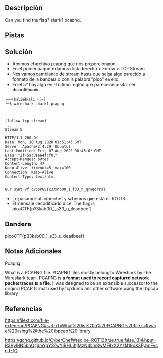 ## Descripción
Can you find the flag? [shark1.pcapng](https://mercury.picoctf.net/static/ae5b2bc07928fca272ff3900dc9a6cef/shark1.pcapng).

## Pistas 

## Solución
- Abrimos el archivo pcapng que nos proporcionaron.
- En el primer paquete damos click derecho > Follow > TCP Stream
- Nos vamos cambiando de stream hasta que salga algo parecido al formato de la bandera o con la palabra "pico" en ello.
- En el 5° hay algo en el último reglón que parece necesitar ser decodificado.
```
┌──(kali㉿kali)-[~]
└─$ wireshark shark1.pcapng                                                               
                             


(follow tcp stream)
...
Stream 5

HTTP/1.1 200 OK
Date: Mon, 10 Aug 2020 01:51:45 GMT
Server: Apache/2.4.29 (Ubuntu)
Last-Modified: Fri, 07 Aug 2020 00:45:02 GMT
ETag: "2f-5ac3eea4fcf01"
Accept-Ranges: bytes
Content-Length: 47
Keep-Alive: timeout=5, max=100
Connection: Keep-Alive
Content-Type: text/html


Gur synt vf cvpbPGS{c33xno00_1_f33_h_qrnqorrs}

```

- Lo pasamos al cyberchef y sabemos que está en ROT13.
- El mensaje decodificado dice: The flag is picoCTF{p33kab00_1_s33_u_deadbeef}
## Bandera
picoCTF{p33kab00_1_s33_u_deadbeef}

## Notas Adicionales
Pcapng

What is a PCAPNG file. PCAPNG files mostly belong to Wireshark by The Wireshark team. PCAPNG is **a format used to record captured network packet traces to a file**. It was designed to be an extensible successor to the original PCAP format used by tcpdump and other software using the libpcap library.

## Referencias
https://filext.com/file-extension/PCAPNG#:~:text=What%20is%20a%20PCAPNG%20file,software%20using%20the%20libpcap%20library.

https://gchq.github.io/CyberChef/#recipe=ROT13(true,true,false,13)&input=R3VyIHN5bnQgdmYgY3ZwYlBHU3tjMzN4bm8wMF8xX2YzM19oX3FybnFvcnJzfQ